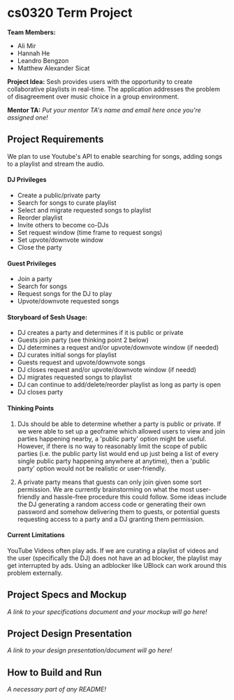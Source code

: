 # cs0320 Term Project

**Team Members:** 
* Ali Mir
* Hannah He
* Leandro Bengzon
* Matthew Alexander Sicat

**Project Idea:** 
Sesh provides users with the opportunity to create collaborative playlists in real-time. The application addresses the problem of disagreement over music choice in a group environment.  

**Mentor TA:** _Put your mentor TA's name and email here once you're assigned one!_

## Project Requirements

We plan to use Youtube's API to enable searching for songs, adding songs to a playlist and stream the audio. 

#### DJ Privileges
* Create a public/private party
* Search for songs to curate playlist
* Select and migrate requested songs to playlist
* Reorder playlist
* Invite others to become co-DJs
* Set request window (time frame to request songs)
* Set upvote/downvote window 
* Close the party

#### Guest Privileges
* Join a party
* Search for songs
* Request songs for the DJ to play
* Upvote/downvote requested songs

#### Storyboard of Sesh Usage:
* DJ creates a party and determines if it is public or private
* Guests join party (see thinking point 2 below)
* DJ determines a request and/or upvote/downvote window (if needed)
* DJ curates initial songs for playlist
* Guests request and upvote/downvote songs
* DJ closes request and/or upvote/downvote window (if needd)
* DJ migrates requested songs to playlist
* DJ can continue to add/delete/reorder playlist as long as party is open
* DJ closes party

#### Thinking Points
1. DJs should be able to determine whether a party is public or private. If we were able to set up a geoframe which allowed users to view and join parties happening nearby, a 'public party' option might be useful. However, if there is no way to reasonably limit the scope of public parties (i.e. the public party list would end up just being a list of every single public party happening anywhere at anytime), then a 'public party' option would not be realistic or user-friendly. 

2. A private party means that guests can only join given some sort permission. We are currently brainstorming on what the most user-friendly and hassle-free procedure this could follow. Some ideas include the DJ generating a random access code or generating their own password and somehow delivering them to guests, or potential guests requesting access to a party and a DJ granting them permission.

#### Current Limitations

YouTube Videos often play ads. If we are curating a playlist of videos and the user (specifically the DJ) does not have an ad blocker, the playlist may get interrupted by ads. Using an adblocker like UBlock can work around this problem externally.

## Project Specs and Mockup
_A link to your specifications document and your mockup will go here!_

## Project Design Presentation
_A link to your design presentation/document will go here!_

## How to Build and Run
_A necessary part of any README!_
